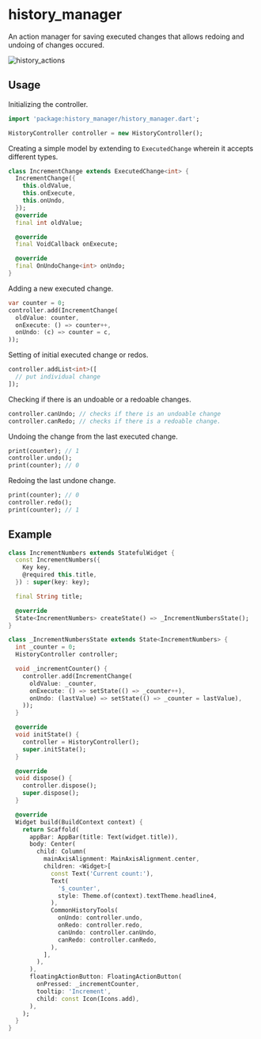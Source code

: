 # history_manager

An action manager for saving executed changes that allows redoing and undoing of changes occured.

![history_actions](https://user-images.githubusercontent.com/62531088/169703219-eca4c6b6-83d8-413f-9d89-a16817beb9aa.gif)

## Usage

Initializing the controller.
```dart
import 'package:history_manager/history_manager.dart';

HistoryController controller = new HistoryController();
```

Creating a simple model by extending to `ExecutedChange` wherein it accepts different types.

```dart
class IncrementChange extends ExecutedChange<int> {
  IncrementChange({
    this.oldValue,
    this.onExecute,
    this.onUndo,
  });
  @override
  final int oldValue;

  @override
  final VoidCallback onExecute;

  @override
  final OnUndoChange<int> onUndo;
}
```

Adding a new executed change.

```dart
var counter = 0;
controller.add(IncrementChange(
  oldValue: counter,
  onExecute: () => counter++,
  onUndo: (c) => counter = c,
));
```

Setting of initial executed change or redos.

```dart
controller.addList<int>([
  // put individual change
]);
```

Checking if there is an undoable or a redoable changes.

```dart
controller.canUndo; // checks if there is an undoable change
controller.canRedo; // checks if there is a redoable change.
```

Undoing the change from the last executed change.

```dart
print(counter); // 1
controller.undo();
print(counter); // 0
```

Redoing the last undone change.

```dart
print(counter); // 0
controller.redo();
print(counter); // 1
```

## Example

```dart
class IncrementNumbers extends StatefulWidget {
  const IncrementNumbers({
    Key key,
    @required this.title,
  }) : super(key: key);

  final String title;

  @override
  State<IncrementNumbers> createState() => _IncrementNumbersState();
}

class _IncrementNumbersState extends State<IncrementNumbers> {
  int _counter = 0;
  HistoryController controller;

  void _incrementCounter() {
    controller.add(IncrementChange(
      oldValue: _counter,
      onExecute: () => setState(() => _counter++),
      onUndo: (lastValue) => setState(() => _counter = lastValue),
    ));
  }

  @override
  void initState() {
    controller = HistoryController();
    super.initState();
  }

  @override
  void dispose() {
    controller.dispose();
    super.dispose();
  }

  @override
  Widget build(BuildContext context) {
    return Scaffold(
      appBar: AppBar(title: Text(widget.title)),
      body: Center(
        child: Column(
          mainAxisAlignment: MainAxisAlignment.center,
          children: <Widget>[
            const Text('Current count:'),
            Text(
              '$_counter',
              style: Theme.of(context).textTheme.headline4,
            ),
            CommonHistoryTools(
              onUndo: controller.undo,
              onRedo: controller.redo,
              canUndo: controller.canUndo,
              canRedo: controller.canRedo,
            ),
          ],
        ),
      ),
      floatingActionButton: FloatingActionButton(
        onPressed: _incrementCounter,
        tooltip: 'Increment',
        child: const Icon(Icons.add),
      ),
    );
  }
}
```
